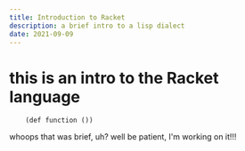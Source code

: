 ```yaml
---
title: Introduction to Racket
description: a brief intro to a lisp dialect
date: 2021-09-09
---
```

# this is an intro to the Racket language

```racket
    (def function ())
```

whoops that was brief, uh? well be patient, I'm working on it!!!